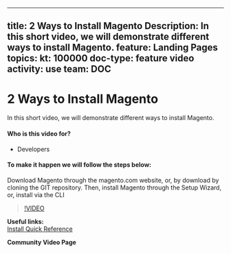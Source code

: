 
---
title: 2 Ways to Install Magento
Description: In this short video, we will demonstrate different ways to install Magento.
feature: Landing Pages
topics:
kt: 100000
doc-type: feature video
activity: use
team: DOC
---
# 2 Ways to Install Magento

In this short video, we will demonstrate different ways to install Magento.

#### Who is this video for?
* Developers

#### To make it happen we will follow the steps below:
Download Magento through the magento.com website, or, by download by cloning the GIT repository. Then, install Magento through the Setup Wizard, or, install via the CLI

>[!VIDEO](https://video.tv.adobe.com/v/35754)

**Useful links:**
<br/>
[Install Quick Reference](https://devdocs.magento.com/guides/v2.4/install-gde/install-quick-ref.html)

**Community Video Page**